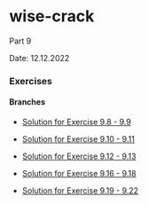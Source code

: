 # wise-crack
Part 9

Date: 12.12.2022

### Exercises

#### Branches

- [Solution for Exercise 9.8 - 9.9](https://github.com/aiotrope/wise-crack/tree/9.11)

- [Solution for Exercise 9.10 - 9.11](https://github.com/aiotrope/wise-crack/tree/9.12)

- [Solution for Exercise 9.12 - 9.13](https://github.com/aiotrope/wise-crack/tree/9.13)

- [Solution for Exercise 9.16 - 9.18](https://github.com/aiotrope/wise-crack/tree/9.14)

- [Solution for Exercise 9.19 - 9.22](https://github.com/aiotrope/wise-crack/tree/9.16)
